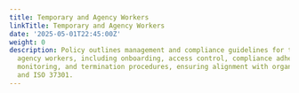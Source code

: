 ```yaml
---
title: Temporary and Agency Workers
linkTitle: Temporary and Agency Workers
date: '2025-05-01T22:45:00Z'
weight: 0
description: Policy outlines management and compliance guidelines for temporary and
  agency workers, including onboarding, access control, compliance adherence, performance
  monitoring, and termination procedures, ensuring alignment with organizational standards
  and ISO 37301.
---
```



<!-- Unsupported block type: unsupported -->